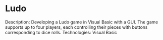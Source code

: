 # Ludo
Description: Developing a Ludo game in Visual Basic with a GUI.
The game supports up to four players, each controlling their pieces with buttons corresponding to dice rolls.
Technologies: Visual Basic
